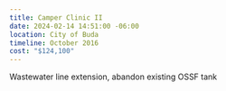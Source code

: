 ```yaml
---
title: Camper Clinic II
date: 2024-02-14 14:51:00 -06:00
location: City of Buda
timeline: October 2016
cost: "$124,100"
---
```


Wastewater line extension, abandon existing OSSF tank
